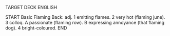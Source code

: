 TARGET DECK
ENGLISH

START
Basic
Flaming
Back: adj. 1 emitting flames. 2 very hot (flaming june). 3 colloq. A passionate (flaming row). B expressing annoyance (that flaming dog). 4 bright-coloured.
END
